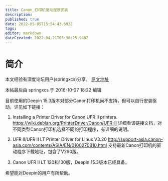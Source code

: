 ```yaml
---
title: Canon_打印机驱动程序安装
description: 
published: true
date: 2022-05-05T15:54:43.693Z
tags: 
editor: markdown
dateCreated: 2022-04-21T03:30:25.948Z
---
```


# 简介

本文经验有深度论坛用户(springxcs)分享。
[原文地址](https://bbs.deepin.org/forum.php?mod=viewthread&tid=44975)

本帖最后由 springxcs 于 2016-10-27 18:22 编辑


目前使用的Deepin 15.3版本对部分Canon打印机尚不支持，但可以自行安装驱动，详见如下链接：

1. Installing a Printer Driver for Canon UFR II printers.   https://wiki.debian.org/PrinterDriver/Canon/UFR-II
   详细看该链接文档，对不同类型Canon打印机选择不同的打印程序，有详细的说明。

2. UFR II/UFR II LT Printer Driver for Linux V3.20 http://support-asia.canon-asia.com/contents/ASIA/EN/0100270810.html
   支持最新Canon打印机的驱动程序下载地址，包含了V290版。

3. Canon UFR II LT 120和130版，Deepin 15.3版本已经具备。

希望能对Deepin的用户有所帮助。